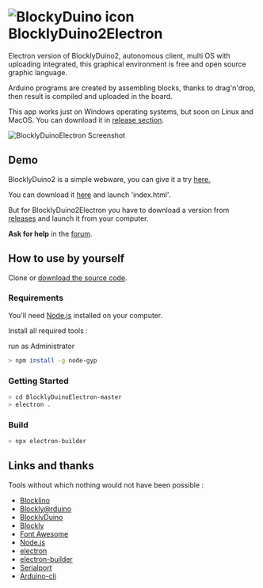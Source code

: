 
# <img src="https://raw.githubusercontent.com/BlocklyDuino/BlocklyDuinoElectron/master/src/app.png" alt="BlockyDuino icon"> BlocklyDuino2Electron

Electron version of BlocklyDuino2, autonomous client, multi OS with uploading integrated, this graphical environment is free and open source graphic language.

Arduino programs are created by assembling blocks, thanks to drag'n'drop, then result is compiled and uploaded in the board.

This app works just on Windows operating systems, but soon on Linux and MacOS. You can download it in [release section](https://github.com/BlocklyDuino/BlocklyDuinoElectron/releases).


![BlocklyDuinoElectron Screenshot](https://github.com/BlocklyDuino/BlocklyDuinoElectron/blob/master/src/screencap.png)

## Demo

BlocklyDuino2 is a simple webware, you can give it a try [here.](https://blocklyduino.github.io/BlocklyDuino-v2/)

You can download it [here](https://github.com/BlocklyDuino/BlocklyDuino-v2) and launch 'index.html'.

But for BlocklyDuino2Electron you have to download a version from  [releases](https://github.com/BlocklyDuino/BlocklyDuino2Electron/releases) and launch it from your computer.

**Ask for help** in the [forum](http://blockly.technologiescollege.fr/forum/).

## How to use by yourself

Clone or [download the source code](https://github.com/BlocklyDuino/BlocklyDuinoElectron/archive/master.zip).

### Requirements

You'll need [Node.js](https://nodejs.org) installed on your computer.

Install all required tools :

run as Administrator

``` bash
> npm install -g node-gyp
```

### Getting Started 

```bash
> cd BlocklyDuinoElectron-master
> electron .
```

### Build

```bash
> npx electron-builder
```

## Links and thanks

Tools without which nothing would not have been possible :

- [Blocklino](https://github.com/fontainejp/blocklino)
- [Blockly@rduino](https://github.com/technologiescollege/Blockly-at-rduino)
- [BlocklyDuino](https://github.com/BlocklyDuino/BlocklyDuino)
- [Blockly](https://developers.google.com/blockly)
- [Font Awesome](http://fontawesome.io)
- [Node.js](https://nodejs.org/fr/)
- [electron](https://electronjs.org/)
- [electron-builder](https://github.com/electron-userland/electron-builder)
- [Serialport](https://github.com/node-serialport/node-serialport)
- [Arduino-cli](https://github.com/arduino/arduino-cli)
